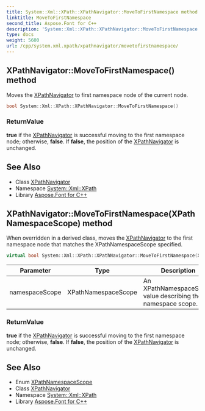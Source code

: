```yaml
---
title: System::Xml::XPath::XPathNavigator::MoveToFirstNamespace method
linktitle: MoveToFirstNamespace
second_title: Aspose.Font for C++
description: 'System::Xml::XPath::XPathNavigator::MoveToFirstNamespace method. Moves the XPathNavigator to first namespace node of the current node in C++.'
type: docs
weight: 5600
url: /cpp/system.xml.xpath/xpathnavigator/movetofirstnamespace/
---
```

## XPathNavigator::MoveToFirstNamespace() method


Moves the [XPathNavigator](../) to first namespace node of the current node.

```cpp
bool System::Xml::XPath::XPathNavigator::MoveToFirstNamespace()
```


### ReturnValue

**true** if the [XPathNavigator](../) is successful moving to the first namespace node; otherwise, **false**. If **false**, the position of the [XPathNavigator](../) is unchanged.

## See Also

* Class [XPathNavigator](../)
* Namespace [System::Xml::XPath](../../)
* Library [Aspose.Font for C++](../../../)
## XPathNavigator::MoveToFirstNamespace(XPathNamespaceScope) method


When overridden in a derived class, moves the [XPathNavigator](../) to the first namespace node that matches the XPathNamespaceScope specified.

```cpp
virtual bool System::Xml::XPath::XPathNavigator::MoveToFirstNamespace(XPathNamespaceScope namespaceScope)=0
```


| Parameter | Type | Description |
| --- | --- | --- |
| namespaceScope | XPathNamespaceScope | An XPathNamespaceScope value describing the namespace scope. |

### ReturnValue

**true** if the [XPathNavigator](../) is successful moving to the first namespace node; otherwise, **false**. If **false**, the position of the [XPathNavigator](../) is unchanged.

## See Also

* Enum [XPathNamespaceScope](../../xpathnamespacescope/)
* Class [XPathNavigator](../)
* Namespace [System::Xml::XPath](../../)
* Library [Aspose.Font for C++](../../../)
